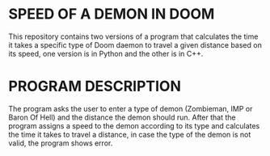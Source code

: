 # SPEED OF A DEMON IN DOOM 
This repository contains two versions of a program that calculates the time it takes a specific type of Doom daemon to travel a given distance based on its speed, one version is in Python and the other is in C++.
# PROGRAM DESCRIPTION
The program asks the user to enter a type of demon (Zombieman, IMP or Baron Of Hell) and the distance the demon should run.
After that the program assigns a speed to the demon according to its type and calculates the time it takes to travel a distance, in case the type of the demon is not valid, the program shows error.
